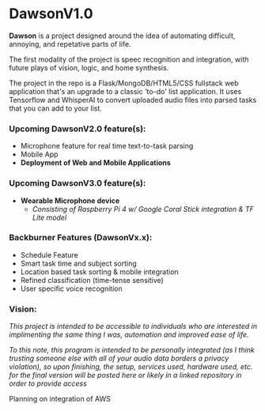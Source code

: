 # DawsonV1.0

**Dawson** is a project designed around the idea of automating difficult, annoying, and repetative parts of life.

The first modality of the project is speec recognition and integration, with future plays of vision, logic, and home synthesis.

The project in the repo is a Flask/MongoDB/HTML5/CSS fullstack web application that's an upgrade to a classic 'to-do' list application. It uses Tensorflow and WhisperAI to convert uploaded audio files into parsed tasks that you can add to your list.

### Upcoming DawsonV2.0 feature(s):
+ Microphone feature for real time text-to-task parsing
+ Mobile App
+ **Deployment of Web and Mobile Applications**

### Upcoming DawsonV3.0 feature(s):
+ **Wearable Microphone device**
  + *Consisting of Raspberry Pi 4 w/ Google Coral Stick integration & TF Lite model*

### Backburner Features (DawsonVx.x):
+ Schedule Feature
+ Smart task time and subject sorting
+ Location based task sorting & mobile integration
+ Refined classification (time-tense sensitive)
+ User specific voice recognition

### Vision:
*This project is intended to be accessible to individuals who are interested in implimenting the same thing I was, automation and improved ease of life.*

*To this note, this program is intended to be personally integrated (as I think trusting someone else with all of your audio data borders a privacy violation), so upon finishing, the setup, services used, hardware used, etc. for the final version will be posted here or likely in a linked repository in order to provide access*

Planning on integration of AWS
